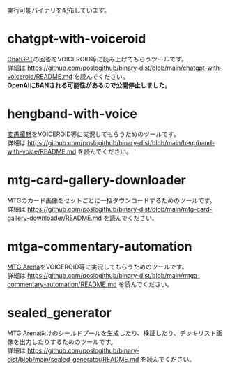実行可能バイナリを配布しています。

# chatgpt-with-voiceroid

[ChatGPT](https://openai.com/blog/chatgpt/)の回答をVOICEROID等に読み上げてもらうツールです。<br />
詳細は https://github.com/poslogithub/binary-dist/blob/main/chatgpt-with-voiceroid/README.md を読んでください。<br />
**OpenAIにBANされる可能性があるので公開停止しました。**<br />

# hengband-with-voice

[変愚蛮怒](https://hengband.github.io/)をVOICEROID等に実況してもらうためのツールです。<br />
詳細は https://github.com/poslogithub/binary-dist/blob/main/hengband-with-voice/README.md を読んでください。<br />

# mtg-card-gallery-downloader

MTGのカード画像をセットごとに一括ダウンロードするためのツールです。<br />
詳細は https://github.com/poslogithub/binary-dist/blob/main/mtg-card-gallery-downloader/README.md を読んでください。<br />

# mtga-commentary-automation

[MTG Arena](https://mtg-jp.com/mtgarena/)をVOICEROID等に実況してもらうためのツールです。<br />
詳細は https://github.com/poslogithub/binary-dist/blob/main/mtga-commentary-automation/README.md を読んでください。<br />

# sealed_generator

MTG Arena向けのシールドプールを生成したり、検証したり、デッキリスト画像を出力したりするためのツールです。<br />
詳細は https://github.com/poslogithub/binary-dist/blob/main/sealed_generator/README.md を読んでください。<br />

